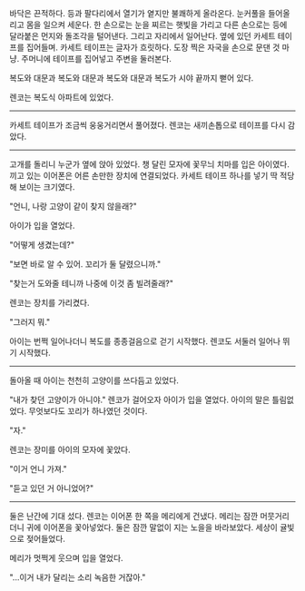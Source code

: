 바닥은 끈적하다. 등과 팔다리에서 열기가 옅지만 불쾌하게 올라온다. 눈커풀을 들어올리고 몸을 일으켜 세운다. 한 손으로는 눈을 찌르는 햇빛을 가리고 다른 손으로는 등에 달라붙은 먼지와 돌조각을 털어낸다. 그리고 자리에서 일어난다. 옆에 있던 카세트 테이프를 집어들며. 카세트 테이프는 글자가 흐릿하다. 도장 찍은 자국을 손으로 문댄 것 마냥. 주머니에 테이프를 집어넣고 주변을 둘러본다.

복도와 대문과 복도와 대문과 복도와 대문과 복도가 시야 끝까지 뻗어 있다.

렌코는 복도식 아파트에 있었다.

---

카세트 테이프가 조금씩 웅웅거리면서 풀어졌다. 렌코는 새끼손톱으로 테이프를 다시 감았다.

---

고개를 돌리니 누군가 옆에 앉아 있었다. 챙 달린 모자에 꽃무늬 치마를 입은 아이였다. 끼고 있는 이어폰은 어른 손만한 장치에 연결되었다. 카세트 테이프 하나를 넣기 딱 적당해 보이는 크기였다.

"언니, 나랑 고양이 같이 찾지 않을래?"

아이가 입을 열었다.

"어떻게 생겼는데?"

"보면 바로 알 수 있어. 꼬리가 둘 달렸으니까."

"찾는거 도와줄 테니까 나중에 이것 좀 빌려줄래?"

렌코는 장치를 가리켰다.

"그러지 뭐."

아이는 번쩍 일어나더니 복도를 종종걸음으로 걷기 시작했다. 렌코도 서둘러 일어나 뛰기 시작했다.

---


돌아올 때 아이는 천천히 고양이를 쓰다듬고 있었다.

"내가 찾던 고양이가 아니야." 렌코가 걸어오자 아이가 입을 열었다. 아이의 말은 틀림없었다. 
무엇보다도 꼬리가 하나였던 것이다.

"자."

렌코는 장미를 아이의 모자에 꽃았다.

"이거 언니 가져."

"듣고 있던 거 아니었어?"

---

둘은 난간에 기대 섰다. 렌코는 이어폰 한 쪽을 메리에게 건냈다. 메리는 잠깐 머뭇거리더니 귀에 이어폰을 꽃아넣었다. 둘은 잠깐 말없이 지는 노을을 바라보았다. 세상이 귤빛으로 젖어들었다.

메리가 멋쩍게 웃으며 입을 열었다.

"...이거 내가 달리는 소리 녹음한 거잖아."
